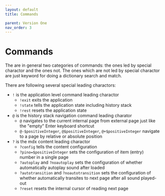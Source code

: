 ```yaml
---
layout: default
title: Commands

parent: Version One
nav_order: 3
---
```


# Commands

The are in general two categories of commands: the ones led by special charactor and the ones not. The ones which are not led by special charactor are just keyword for doing a dictionary search and match.

There are following several special leading charactors:

* `!` is the application level command leading charactor
  * `!exit` exits the application
  * `!state` tells the application state including history stack
  * `!rest` resets the application state
* `@` is the history stack navigation command leading charator
  * `@` navigates to the current internal page from external page just like the "empty" Enter keyboard shortcut
  * `@-$positiveInteger`, `@$positiveInteger`, `@+$positiveInteger` navigate to a page by relative or absolute position
* `?` is the mdx content leading charactor
  * `?config` tells the content configuration
  * `?pino=$positiveInteger` sets the configuration of item (entry) number in a single page
  * `?autoplay` and `?noautoplay` sets the configuration of whether automatically autoplay sound after loaded
  * `?autotransition` and `?noautotransition` sets the configuration of whether automatically transites to next page after all sound played-out
  * `?reset` resets the internal cursor of reading next page 
